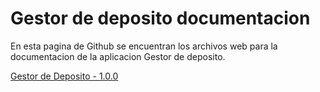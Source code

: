 # Gestor de deposito documentacion

En esta pagina de Github se encuentran los archivos web para la documentacion de la aplicacion Gestor de deposito.

[Gestor de Deposito - 1.0.0](https://zapatajuani.github.io/gestor_de_deposito_docs/)
